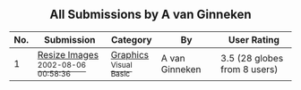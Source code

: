 ﻿<div align="center">

## All Submissions by A van Ginneken

</div>

No.  | Submission | Category | By   | User Rating
---- | ---------- | -------- | ---- | -----------
1 | [Resize Images<br /><sup>2002-08-06 00:58:36</sup>](https://github.com/Planet-Source-Code/a-van-ginneken-resize-images__1-37649) | [Graphics<br /><sup>Visual Basic</sup>](../ByCategory/graphics__1-46.md) | A van Ginneken | 3.5 (28 globes from 8 users)

